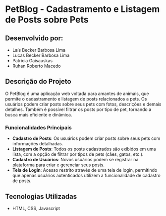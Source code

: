 # PetBlog - Cadastramento e Listagem de Posts sobre Pets

## Desenvolvido por:
- Laís Becker Barbosa Lima
- Lucas Becker Barbosa Lima
- Patricia Gaisauskas
- Ruhan Roberto Macedo

## Descrição do Projeto
O PetBlog é uma aplicação web voltada para amantes de animais, que permite o cadastramento e listagem de posts relacionados a pets. Os usuários podem criar posts sobre seus pets com fotos, descrições e demais detalhes. Também é possível filtrar os posts por tipo de pet, tornando a busca mais eficiente e dinâmica.

### Funcionalidades Principais
- **Cadastro de Posts**: Os usuários podem criar posts sobre seus pets com informações detalhadas.
- **Listagem de Posts**: Todos os posts cadastrados são exibidos em uma lista, com a opção de filtrar por tipos de pets (cães, gatos, etc.).
- **Cadastro de Usuários**: Novos usuários podem se registrar na plataforma para criar e gerenciar seus posts.
- **Tela de Login**: Acesso restrito através de uma tela de login, permitindo que apenas usuários autenticados utilizem a funcionalidade de cadastro de posts.

## Tecnologias Utilizadas
- HTML, CSS, Javascript
